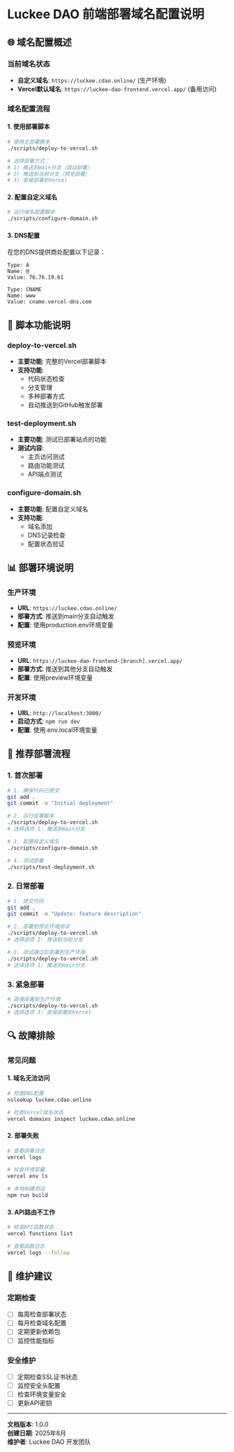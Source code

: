 # Luckee DAO 前端部署域名配置说明

## 🌐 域名配置概述

### 当前域名状态
- **自定义域名**: `https://luckee.cdao.online/` (生产环境)
- **Vercel默认域名**: `https://luckee-dao-frontend.vercel.app/` (备用访问)

### 域名配置流程

#### 1. 使用部署脚本
```bash
# 使用主部署脚本
./scripts/deploy-to-vercel.sh

# 选择部署方式：
# 1) 推送到main分支（自动部署）
# 2) 推送到当前分支（预览部署）  
# 3) 直接部署到Vercel
```

#### 2. 配置自定义域名
```bash
# 运行域名配置脚本
./scripts/configure-domain.sh
```

#### 3. DNS配置
在您的DNS提供商处配置以下记录：

```
Type: A
Name: @
Value: 76.76.19.61

Type: CNAME  
Name: www
Value: cname.vercel-dns.com
```

## 🔧 脚本功能说明

### deploy-to-vercel.sh
- **主要功能**: 完整的Vercel部署脚本
- **支持功能**: 
  - 代码状态检查
  - 分支管理
  - 多种部署方式
  - 自动推送到GitHub触发部署

### test-deployment.sh  
- **主要功能**: 测试已部署站点的功能
- **测试内容**:
  - 主页访问测试
  - 路由功能测试
  - API端点测试

### configure-domain.sh
- **主要功能**: 配置自定义域名
- **支持功能**:
  - 域名添加
  - DNS记录检查
  - 配置状态验证

## 📊 部署环境说明

### 生产环境
- **URL**: `https://luckee.cdao.online/`
- **部署方式**: 推送到main分支自动触发
- **配置**: 使用production.env环境变量

### 预览环境
- **URL**: `https://luckee-dao-frontend-[branch].vercel.app/`
- **部署方式**: 推送到其他分支自动触发
- **配置**: 使用preview环境变量

### 开发环境
- **URL**: `http://localhost:3000/`
- **启动方式**: `npm run dev`
- **配置**: 使用.env.local环境变量

## 🚀 推荐部署流程

### 1. 首次部署
```bash
# 1. 确保代码已提交
git add .
git commit -m "Initial deployment"

# 2. 运行部署脚本
./scripts/deploy-to-vercel.sh
# 选择选项 1: 推送到main分支

# 3. 配置自定义域名
./scripts/configure-domain.sh

# 4. 测试部署
./scripts/test-deployment.sh
```

### 2. 日常部署
```bash
# 1. 提交代码
git add .
git commit -m "Update: feature description"

# 2. 部署到预览环境测试
./scripts/deploy-to-vercel.sh
# 选择选项 2: 推送到当前分支

# 3. 测试通过后部署到生产环境
./scripts/deploy-to-vercel.sh  
# 选择选项 1: 推送到main分支
```

### 3. 紧急部署
```bash
# 直接部署到生产环境
./scripts/deploy-to-vercel.sh
# 选择选项 3: 直接部署到Vercel
```

## 🔍 故障排除

### 常见问题

#### 1. 域名无法访问
```bash
# 检查DNS配置
nslookup luckee.cdao.online

# 检查Vercel域名状态
vercel domains inspect luckee.cdao.online
```

#### 2. 部署失败
```bash
# 查看部署日志
vercel logs

# 检查环境变量
vercel env ls

# 本地构建测试
npm run build
```

#### 3. API路由不工作
```bash
# 检查API函数状态
vercel functions list

# 查看函数日志
vercel logs --follow
```

## 📝 维护建议

### 定期检查
- [ ] 每周检查部署状态
- [ ] 每月检查域名配置
- [ ] 定期更新依赖包
- [ ] 监控性能指标

### 安全维护
- [ ] 定期检查SSL证书状态
- [ ] 监控安全头配置
- [ ] 检查环境变量安全
- [ ] 更新API密钥

---

**文档版本**: 1.0.0  
**创建日期**: 2025年8月  
**维护者**: Luckee DAO 开发团队
